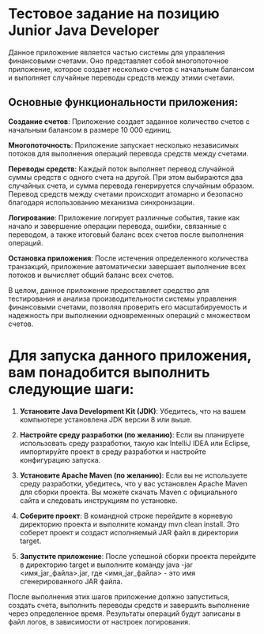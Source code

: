 # Тестовое задание на позицию Junior Java Developer

Данное приложение является частью системы для управления финансовыми счетами. Оно представляет собой многопоточное приложение, которое создает несколько счетов с начальным балансом и выполняет случайные переводы средств между этими счетами.

## Основные функциональности приложения:

**Создание счетов**: Приложение создает заданное количество счетов с начальным балансом в размере 10 000 единиц.

**Многопоточность**: Приложение запускает несколько независимых потоков для выполнения операций перевода средств между счетами.

**Переводы средств**: Каждый поток выполняет перевод случайной суммы средств с одного счета на другой. При этом выбираются два случайных счета, и сумма перевода генерируется случайным образом. Перевод средств между счетами происходит атомарно и безопасно благодаря использованию механизма синхронизации.

**Логирование**: Приложение логирует различные события, такие как начало и завершение операции перевода, ошибки, связанные с переводом, а также итоговый баланс всех счетов после выполнения операций.

**Остановка приложения**: После истечения определенного количества транзакций, приложение автоматически завершает выполнение всех потоков и вычисляет общий баланс всех счетов.

В целом, данное приложение предоставляет средство для тестирования и анализа производительности системы управления финансовыми счетами, позволяя проверить его масштабируемость и надежность при выполнении одновременных операций с множеством счетов.

# Для запуска данного приложения, вам понадобится выполнить следующие шаги:

1. **Установите Java Development Kit (JDK)**: Убедитесь, что на вашем компьютере установлена JDK версии 8 или выше.

1. **Настройте среду разработки (по желанию)**: Если вы планируете использовать среду разработки, такую как IntelliJ IDEA или Eclipse, импортируйте проект в среду разработки и настройте конфигурацию запуска.

1. **Установите Apache Maven (по желанию)**: Если вы не используете среду разработки, убедитесь, что у вас установлен Apache Maven для сборки проекта. Вы можете скачать Maven с официального сайта и следовать инструкциям по установке.

1. **Соберите проект**: В командной строке перейдите в корневую директорию проекта и выполните команду mvn clean install. Это соберет проект и создаст исполняемый JAR файл в директории target.

1. **Запустите приложение**: После успешной сборки проекта перейдите в директорию target и выполните команду java -jar <имя_jar_файла>.jar, где <имя_jar_файла> - это имя сгенерированного JAR файла.

После выполнения этих шагов приложение должно запуститься, создать счета, выполнить переводы средств и завершить выполнение через определенное время. Результаты операций будут записаны в файл логов, в зависимости от настроек логирования.
